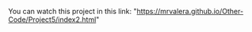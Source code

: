 You can watch this project in this link: "https://mrvalera.github.io/Other-Code/Project5/index2.html"

